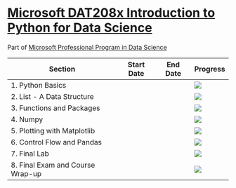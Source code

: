 # [Microsoft DAT208x Introduction to Python for Data Science](https://courses.edx.org/courses/course-v1:Microsoft+DAT208x+3T2018/course/#block-v1:Microsoft+DAT208x+3T2018+type@chapter+block@0f10a306d95945e886626db797e4b2f5)

Part of [Microsoft Professional Program in Data Science](https://www.edx.org/microsoft-professional-program-data-science)

| Section | Start Date | End Date | Progress |
|---------|------------|----------|----------|
| 1. Python Basics |  |  | ![](http://progressed.io/bar/100) |
| 2. List - A Data Structure |  |  | ![](http://progressed.io/bar/100) |
| 3. Functions and Packages |  |  | ![](http://progressed.io/bar/100) |
| 4. Numpy |  |  | ![](http://progressed.io/bar/90) |
| 5. Plotting with Matplotlib |  |  | ![](http://progressed.io/bar/0) |
| 6. Control Flow and Pandas |  |  | ![](http://progressed.io/bar/0) |
| 7. Final Lab |  |  | ![](http://progressed.io/bar/0) |
| 8. Final Exam and Course Wrap-up |  |  | ![](http://progressed.io/bar/0) |
